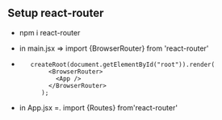 ## Setup react-router

- npm i react-router
- in main.jsx => import {BrowserRouter} from 'react-router'

-        createRoot(document.getElementById("root")).render(
              <BrowserRouter>
                <App />
              </BrowserRouter>
            );

- in App.jsx =. import {Routes} from'react-router'
